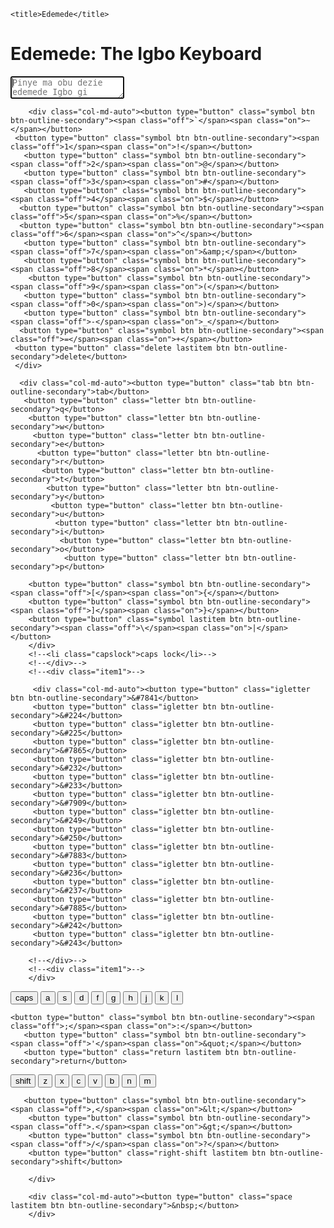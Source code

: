 <!DOCTYPE html>
<html>
<head>
    <meta http-equiv="Content-Type" content="text/html; charset=UTF-8" />
     <meta name="viewport" content="width=device-width, initial-scale=1.0">
	 	<link rel="stylesheet" href="https://stackpath.bootstrapcdn.com/bootstrap/4.3.1/css/bootstrap.min.css" integrity="sha384-ggOyR0iXCbMQv3Xipma34MD+dH/1fQ784/j6cY/iJTQUOhcWr7x9JvoRxT2MZw1T" crossorigin="anonymous">
	<link rel="stylesheet" type="text/css" href="style_new.css" />
	
	<title>Edemede</title>	
</head>
<body>

<div class="wrapper">
  <h1>Edemede: The Igbo Keyboard</h1>
  <textarea name="the-textarea" id="write" placeholder="Pinye ma obu dezie edemede Igbo gi ebea...| Type or Edit your Igbo work..."autofocus></textarea>
  <!--<div id="the-count">
    <span id="current">0</span>
    <span id="maximum">/ 300</span>
  </div>-->
</div>
      <!--Body content-->

<div class="wrapper">
<div class = "row" id ="keyboard">

        <div class="col-md-auto"><button type="button" class="symbol btn btn-outline-secondary"><span class="off">`</span><span class="on">~</span></button>
     <button type="button" class="symbol btn btn-outline-secondary"><span class="off">1</span><span class="on">!</span></button>
       <button type="button" class="symbol btn btn-outline-secondary"><span class="off">2</span><span class="on">@</span></button>
       <button type="button" class="symbol btn btn-outline-secondary"><span class="off">3</span><span class="on">#</span></button>
       <button type="button" class="symbol btn btn-outline-secondary"><span class="off">4</span><span class="on">$</span></button>
      <button type="button" class="symbol btn btn-outline-secondary"><span class="off">5</span><span class="on">%</span></button>
      <button type="button" class="symbol btn btn-outline-secondary"><span class="off">6</span><span class="on">^</span></button>
       <button type="button" class="symbol btn btn-outline-secondary"><span class="off">7</span><span class="on">&amp;</span></button>
       <button type="button" class="symbol btn btn-outline-secondary"><span class="off">8</span><span class="on">*</span></button>
        <button type="button" class="symbol btn btn-outline-secondary"><span class="off">9</span><span class="on">(</span></button>
       <button type="button" class="symbol btn btn-outline-secondary"><span class="off">0</span><span class="on">)</span></button>
       <button type="button" class="symbol btn btn-outline-secondary"><span class="off">-</span><span class="on">_</span></button>
      <button type="button" class="symbol btn btn-outline-secondary"><span class="off">=</span><span class="on">+</span></button>
     <button type="button" class="delete lastitem btn btn-outline-secondary">delete</button>
     </div>
</div>
		<!--</div>-->
		<!--<div class="item1">-->
<div class="row" id="keyboard">

      <div class="col-md-auto"><button type="button" class="tab btn btn-outline-secondary">tab</button>
       <button type="button" class="letter btn btn-outline-secondary">q</button>
	    <button type="button" class="letter btn btn-outline-secondary">w</button>
		 <button type="button" class="letter btn btn-outline-secondary">e</button>
		  <button type="button" class="letter btn btn-outline-secondary">r</button>
		   <button type="button" class="letter btn btn-outline-secondary">t</button>
		    <button type="button" class="letter btn btn-outline-secondary">y</button>
			 <button type="button" class="letter btn btn-outline-secondary">u</button>
			  <button type="button" class="letter btn btn-outline-secondary">i</button>
			   <button type="button" class="letter btn btn-outline-secondary">o</button>
			    <button type="button" class="letter btn btn-outline-secondary">p</button>
       
        <button type="button" class="symbol btn btn-outline-secondary"><span class="off">[</span><span class="on">{</span></button>
        <button type="button" class="symbol btn btn-outline-secondary"><span class="off">]</span><span class="on">}</span></button>
        <button type="button" class="symbol lastitem btn btn-outline-secondary"><span class="off">\</span><span class="on">|</span></button>
		</div>
        <!--<li class="capslock">caps lock</li>-->
		<!--</div>-->
		<!--<div class="item1">-->
		
</div>
<div class="row" id="keyboard">

		 <div class="col-md-auto"><button type="button" class="igletter btn btn-outline-secondary">&#7841</button>
		 <button type="button" class="igletter btn btn-outline-secondary">&#224</button>
		 <button type="button" class="igletter btn btn-outline-secondary">&#225</button>
		 <button type="button" class="igletter btn btn-outline-secondary">&#7865</button>
		 <button type="button" class="igletter btn btn-outline-secondary">&#232</button>
		 <button type="button" class="igletter btn btn-outline-secondary">&#233</button>
		 <button type="button" class="igletter btn btn-outline-secondary">&#7909</button>
		 <button type="button" class="igletter btn btn-outline-secondary">&#249</button>
		 <button type="button" class="igletter btn btn-outline-secondary">&#250</button>
		 <button type="button" class="igletter btn btn-outline-secondary">&#7883</button>
		 <button type="button" class="igletter btn btn-outline-secondary">&#236</button>
		 <button type="button" class="igletter btn btn-outline-secondary">&#237</button>
		 <button type="button" class="igletter btn btn-outline-secondary">&#7885</button>
		 <button type="button" class="igletter btn btn-outline-secondary">&#242</button>
		 <button type="button" class="igletter btn btn-outline-secondary">&#243</button>
		 
		<!--</div>-->
		<!--<div class="item1">-->
		</div>
</div>
<div class="row" id="keyboard">
		 <div class="col-md-auto"><button type="button" class="capslock btn btn-outline-secondary">caps</button>
		<button type="button" class="letter btn btn-outline-secondary">a</button>
		<button type="button" class="letter btn btn-outline-secondary">s</button>
		<button type="button" class="letter btn btn-outline-secondary">d</button>
		<button type="button" class="letter btn btn-outline-secondary">f</button>
		<button type="button" class="letter btn btn-outline-secondary">g</button>
		<button type="button" class="letter btn btn-outline-secondary">h</button>
		<button type="button" class="letter btn btn-outline-secondary">j</button>
		<button type="button" class="letter btn btn-outline-secondary">k</button>
		<button type="button" class="letter btn btn-outline-secondary">l</button>
      
    <button type="button" class="symbol btn btn-outline-secondary"><span class="off">;</span><span class="on">:</span></button>
       <button type="button" class="symbol btn btn-outline-secondary"><span class="off">'</span><span class="on">&quot;</span></button>
       <button type="button" class="return lastitem btn btn-outline-secondary">return</button>
</div>
</div>
<div class="row" id="keyboard">
		<div class="col-md-auto"><button type="button" class="left-shift btn btn-outline-secondary">shift</button>
        <button type="button" class="letter btn btn-outline-secondary">z</button>
		<button type="button" class="letter btn btn-outline-secondary">x</button>
		<button type="button" class="letter btn btn-outline-secondary">c</button>
		<button type="button" class="letter btn btn-outline-secondary">v</button>
		<button type="button" class="letter btn btn-outline-secondary">b</button>
		<button type="button" class="letter btn btn-outline-secondary">n</button>
		<button type="button" class="letter btn btn-outline-secondary">m</button>
       
       <button type="button" class="symbol btn btn-outline-secondary"><span class="off">,</span><span class="on">&lt;</span></button>
        <button type="button" class="symbol btn btn-outline-secondary"><span class="off">.</span><span class="on">&gt;</span></button>
        <button type="button" class="symbol btn btn-outline-secondary"><span class="off">/</span><span class="on">?</span></button>
        <button type="button" class="right-shift lastitem btn btn-outline-secondary">shift</button>
		
		</div>
</div>
<div class="row" id="keyboard">

        <div class="col-md-auto"><button type="button" class="space lastitem btn btn-outline-secondary">&nbsp;</button>
		</div>
</div>
</div>
<script type="text/javascript" src="https://ajax.googleapis.com/ajax/libs/jquery/1.3.2/jquery.min.js"></script>
<script src="https://code.jquery.com/jquery-3.3.1.slim.min.js" integrity="sha384-q8i/X+965DzO0rT7abK41JStQIAqVgRVzpbzo5smXKp4YfRvH+8abtTE1Pi6jizo" crossorigin="anonymous"></script>
<script type="text/javascript" src="keyboard1.js"></script>
</body>
</html>

